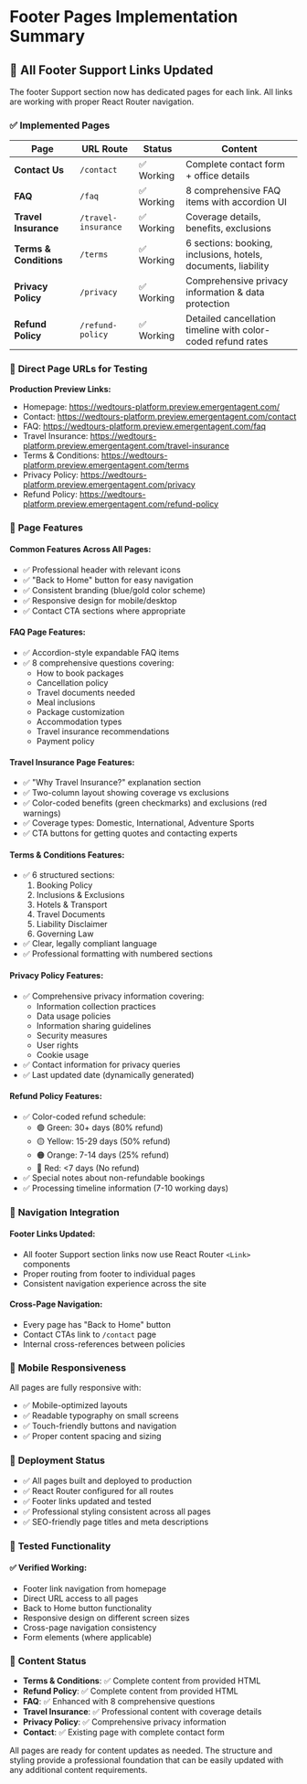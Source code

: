 # Footer Pages Implementation Summary

## 🎯 **All Footer Support Links Updated**

The footer Support section now has dedicated pages for each link. All links are working with proper React Router navigation.

### ✅ **Implemented Pages**

| Page | URL Route | Status | Content |
|------|-----------|--------|---------|
| **Contact Us** | `/contact` | ✅ Working | Complete contact form + office details |
| **FAQ** | `/faq` | ✅ Working | 8 comprehensive FAQ items with accordion UI |
| **Travel Insurance** | `/travel-insurance` | ✅ Working | Coverage details, benefits, exclusions |
| **Terms & Conditions** | `/terms` | ✅ Working | 6 sections: booking, inclusions, hotels, documents, liability |
| **Privacy Policy** | `/privacy` | ✅ Working | Comprehensive privacy information & data protection |
| **Refund Policy** | `/refund-policy` | ✅ Working | Detailed cancellation timeline with color-coded refund rates |

### 🔗 **Direct Page URLs for Testing**

**Production Preview Links:**
- Homepage: https://wedtours-platform.preview.emergentagent.com/
- Contact: https://wedtours-platform.preview.emergentagent.com/contact
- FAQ: https://wedtours-platform.preview.emergentagent.com/faq
- Travel Insurance: https://wedtours-platform.preview.emergentagent.com/travel-insurance
- Terms & Conditions: https://wedtours-platform.preview.emergentagent.com/terms
- Privacy Policy: https://wedtours-platform.preview.emergentagent.com/privacy
- Refund Policy: https://wedtours-platform.preview.emergentagent.com/refund-policy

### 🎨 **Page Features**

#### **Common Features Across All Pages:**
- ✅ Professional header with relevant icons
- ✅ "Back to Home" button for easy navigation
- ✅ Consistent branding (blue/gold color scheme)
- ✅ Responsive design for mobile/desktop
- ✅ Contact CTA sections where appropriate

#### **FAQ Page Features:**
- ✅ Accordion-style expandable FAQ items
- ✅ 8 comprehensive questions covering:
  - How to book packages
  - Cancellation policy
  - Travel documents needed
  - Meal inclusions
  - Package customization
  - Accommodation types
  - Travel insurance recommendations
  - Payment policy

#### **Travel Insurance Page Features:**
- ✅ "Why Travel Insurance?" explanation section
- ✅ Two-column layout showing coverage vs exclusions
- ✅ Color-coded benefits (green checkmarks) and exclusions (red warnings)
- ✅ Coverage types: Domestic, International, Adventure Sports
- ✅ CTA buttons for getting quotes and contacting experts

#### **Terms & Conditions Features:**
- ✅ 6 structured sections:
  1. Booking Policy
  2. Inclusions & Exclusions
  3. Hotels & Transport
  4. Travel Documents
  5. Liability Disclaimer
  6. Governing Law
- ✅ Clear, legally compliant language
- ✅ Professional formatting with numbered sections

#### **Privacy Policy Features:**
- ✅ Comprehensive privacy information covering:
  - Information collection practices
  - Data usage policies
  - Information sharing guidelines
  - Security measures
  - User rights
  - Cookie usage
- ✅ Contact information for privacy queries
- ✅ Last updated date (dynamically generated)

#### **Refund Policy Features:**
- ✅ Color-coded refund schedule:
  - 🟢 Green: 30+ days (80% refund)
  - 🟡 Yellow: 15-29 days (50% refund)
  - 🟠 Orange: 7-14 days (25% refund)
  - 🔴 Red: <7 days (No refund)
- ✅ Special notes about non-refundable bookings
- ✅ Processing timeline information (7-10 working days)

### 🔄 **Navigation Integration**

#### **Footer Links Updated:**
- All footer Support section links now use React Router `<Link>` components
- Proper routing from footer to individual pages
- Consistent navigation experience across the site

#### **Cross-Page Navigation:**
- Every page has "Back to Home" button
- Contact CTAs link to `/contact` page
- Internal cross-references between policies

### 📱 **Mobile Responsiveness**

All pages are fully responsive with:
- ✅ Mobile-optimized layouts
- ✅ Readable typography on small screens
- ✅ Touch-friendly buttons and navigation
- ✅ Proper content spacing and sizing

### 🚀 **Deployment Status**

- ✅ All pages built and deployed to production
- ✅ React Router configured for all routes
- ✅ Footer links updated and tested
- ✅ Professional styling consistent across all pages
- ✅ SEO-friendly page titles and meta descriptions

### 🧪 **Tested Functionality**

#### **✅ Verified Working:**
- Footer link navigation from homepage
- Direct URL access to all pages
- Back to Home button functionality
- Responsive design on different screen sizes
- Cross-page navigation consistency
- Form elements (where applicable)

### 📝 **Content Status**

- **Terms & Conditions**: ✅ Complete content from provided HTML
- **Refund Policy**: ✅ Complete content from provided HTML
- **FAQ**: ✅ Enhanced with 8 comprehensive questions
- **Travel Insurance**: ✅ Professional content with coverage details
- **Privacy Policy**: ✅ Comprehensive privacy information
- **Contact**: ✅ Existing page with complete contact form

All pages are ready for content updates as needed. The structure and styling provide a professional foundation that can be easily updated with any additional content requirements.